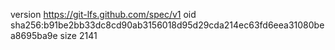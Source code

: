 version https://git-lfs.github.com/spec/v1
oid sha256:b91be2bb33dc8cd90ab3156018d95d29cda214ec63fd6eea31080bea8695ba9e
size 2141
